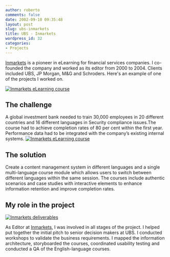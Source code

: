 ```yaml
---
author: roberto
comments: false
date: 2002-09-10 09:35:48
layout: post
slug: ubs-inmarkets
title: UBS - Inmarkets
wordpress_id: 32
categories:
- Projects
---
```


[Inmarkets](http://www.inmarkets.com) is a pioneer in eLearning for financial services companies. I co-founded the company and worked as its editor from 2000 to 2004. Clients included UBS, JP Morgan, M&G and Schroders. Here's an example of one of the projects I worked on.


[![Inmarkets eLearning course](http://www.robertocarroll.com/wp-content/uploads/2002/09/Inmarkets1.jpg)](http://www.robertocarroll.com/wp-content/uploads/2002/09/Inmarkets1.jpg)


## The challenge


A global investment bank needed to train 30,000 employees in 20 different countries and 16 different languages in Security compliance issues.The course had to achieve completion rates of 80 per cent within the first year. Performance data had to be integrated with the company’s existing internal systems.
[![Inmarkets eLearning course](http://www.robertocarroll.com/wp-content/uploads/2002/09/Inmarkets2.jpg)](http://www.robertocarroll.com/wp-content/uploads/2002/09/Inmarkets2.jpg)


## The solution


Create a content management system in different languages and a single multi-language course module which allows users to switch between different languages within the same session. The courses include authentic scenarios and case studies with interactive elements to enhance information retention and improve completion rates.


## My role in the project


[![Inmarkets deliverables](http://www.robertocarroll.com/wp-content/uploads/2002/09/Inmarkets-deliverables-960.jpg)](http://www.robertocarroll.com/wp-content/uploads/2002/09/Inmarkets-deliverables-960.jpg)

As Editor at [Inmarkets](http://www.inmarkets.com), I was involved in all stages of the project. I helped put together the initial pitch to senior decision makers at UBS. I conducted workshops to validate the business requirements. I mapped the information architecture, storyboarded the courses, coordinated usability testing and conducted a QA of the English-language courses.
